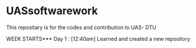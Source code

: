 # UASsoftwarework
This repositary is for the codes and contribution to UAS- DTU

WEEK STARTS***
Day 1 : [12:40am] Learned and created a new repository 
